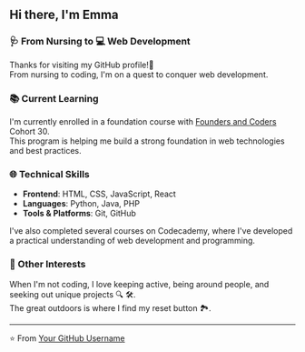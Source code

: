 
<!--
**electricblues/electricblues** is a ✨ _special_ ✨ repository because its `README.md` (this file) appears on your GitHub profile. 
-->

## Hi there, I'm Emma 
### 🩺 From Nursing to 💻 Web Development

Thanks for visiting my GitHub profile!👋  
From nursing to coding, I'm on a quest to conquer web development.  


### 📚 Current Learning

I'm currently enrolled in a foundation course with [Founders and Coders](https://www.foundersandcoders.com/) Cohort 30.  
This program is helping me build a strong foundation in web technologies and best practices.

### 🌐 Technical Skills

- **Frontend**: HTML, CSS, JavaScript, React
- **Languages**: Python, Java, PHP
- **Tools & Platforms**: Git, GitHub

I've also completed several courses on Codecademy, where I've developed a practical understanding of web development and programming.

###  🌄 Other Interests

When I'm not coding, I love keeping active, being around people, and seeking out unique projects 🔍 🛠️.  
The great outdoors is where I find my reset button 🏞️.
  

---
⭐️ From [Your GitHub Username](https://github.com/YourGitHubUsername)

